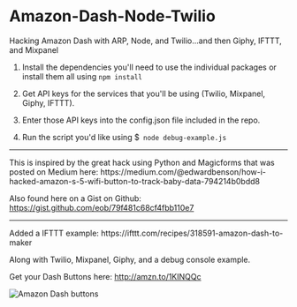 # Amazon-Dash-Node-Twilio
Hacking Amazon Dash with ARP, Node, and Twilio…and then Giphy, IFTTT, and Mixpanel

1) Install the dependencies you'll need to use the individual packages or install them all using 
```npm install```

2) Get API keys for the services that you'll be using (Twilio, Mixpanel, Giphy, IFTTT).

3) Enter those API keys into the config.json file included in the repo.

4) Run the script you'd like using $``` node debug-example.js```

<hr/>
This is inspired by the great hack using Python and Magicforms that was posted on Medium here:
https://medium.com/@edwardbenson/how-i-hacked-amazon-s-5-wifi-button-to-track-baby-data-794214b0bdd8

Also found here on a Gist on Github: https://gist.github.com/eob/79f481c68cf4fbb110e7


<hr/>
Added a IFTTT example:
https://ifttt.com/recipes/318591-amazon-dash-to-maker

Along with Twilio, Mixpanel, Giphy, and a debug console example.

Get your Dash Buttons here:
<http://amzn.to/1KINQQc>

![Amazon Dash buttons](http://ecx.images-amazon.com/images/I/61up4U2txRL._SX522_.jpg)
